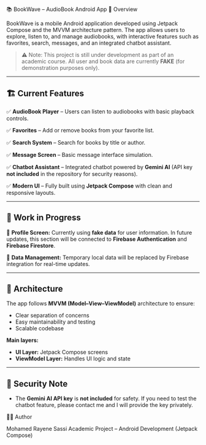 📚 BookWave – AudioBook Android App
🧠 Overview

BookWave is a mobile Android application developed using Jetpack Compose and the MVVM architecture pattern.
The app allows users to explore, listen to, and manage audiobooks, with interactive features such as favorites, search, messages, and an integrated chatbot assistant.

> ⚠️ Note: This project is still under development as part of an academic course.
> All user and book data are currently **FAKE** (for demonstration purposes only).

---
## 🏗️ Current Features

✅ **AudioBook Player** – Users can listen to audiobooks with basic playback controls.

✅ **Favorites** – Add or remove books from your favorite list.

✅ **Search System** – Search for books by title or author.

✅ **Message Screen** – Basic message interface simulation.

✅ **Chatbot Assistant** – Integrated chatbot powered by **Gemini AI** (API key **not included** in the repository for security reasons).

✅ **Modern UI** – Fully built using **Jetpack Compose** with clean and responsive layouts.

---

## 🚧 Work in Progress

🔸 **Profile Screen:**
Currently using **fake data** for user information.
In future updates, this section will be connected to **Firebase Authentication** and **Firebase Firestore**.

🔸 **Data Management:**
Temporary local data will be replaced by Firebase integration for real-time updates.

---

## 🧱 Architecture

The app follows **MVVM (Model–View–ViewModel)** architecture to ensure:

* Clear separation of concerns
* Easy maintainability and testing
* Scalable codebase

**Main layers:**

* **UI Layer:** Jetpack Compose screens
* **ViewModel Layer:** Handles UI logic and state

---


## 🔐 Security Note

* The **Gemini AI API key** is **not included** for safety.
  If you need to test the chatbot feature, please contact me and I will provide the key privately.


👨‍💻 Author

Mohamed Rayene Sassi
Academic Project – Android Development (Jetpack Compose)



